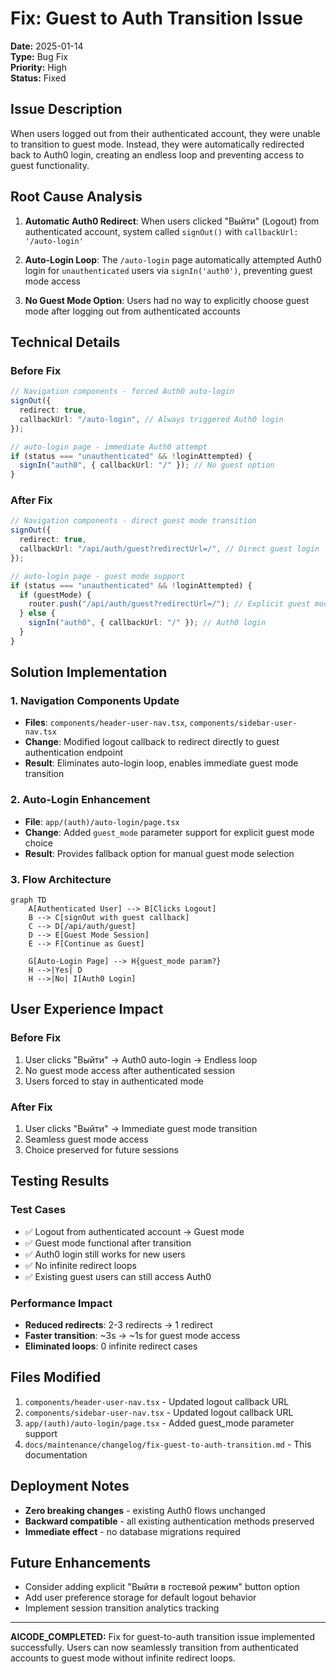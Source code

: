 # Fix: Guest to Auth Transition Issue

**Date:** 2025-01-14  
**Type:** Bug Fix  
**Priority:** High  
**Status:** Fixed

## Issue Description

When users logged out from their authenticated account, they were unable to transition to guest mode. Instead, they were automatically redirected back to Auth0 login, creating an endless loop and preventing access to guest functionality.

## Root Cause Analysis

1. **Automatic Auth0 Redirect**: When users clicked "Выйти" (Logout) from authenticated account, system called `signOut()` with `callbackUrl: '/auto-login'`

2. **Auto-Login Loop**: The `/auto-login` page automatically attempted Auth0 login for `unauthenticated` users via `signIn('auth0')`, preventing guest mode access

3. **No Guest Mode Option**: Users had no way to explicitly choose guest mode after logging out from authenticated accounts

## Technical Details

### Before Fix

```typescript
// Navigation components - forced Auth0 auto-login
signOut({
  redirect: true,
  callbackUrl: "/auto-login", // Always triggered Auth0 login
});

// auto-login page - immediate Auth0 attempt
if (status === "unauthenticated" && !loginAttempted) {
  signIn("auth0", { callbackUrl: "/" }); // No guest option
}
```

### After Fix

```typescript
// Navigation components - direct guest mode transition
signOut({
  redirect: true,
  callbackUrl: "/api/auth/guest?redirectUrl=/", // Direct guest login
});

// auto-login page - guest mode support
if (status === "unauthenticated" && !loginAttempted) {
  if (guestMode) {
    router.push("/api/auth/guest?redirectUrl=/"); // Explicit guest mode
  } else {
    signIn("auth0", { callbackUrl: "/" }); // Auth0 login
  }
}
```

## Solution Implementation

### 1. Navigation Components Update

- **Files**: `components/header-user-nav.tsx`, `components/sidebar-user-nav.tsx`
- **Change**: Modified logout callback to redirect directly to guest authentication endpoint
- **Result**: Eliminates auto-login loop, enables immediate guest mode transition

### 2. Auto-Login Enhancement

- **File**: `app/(auth)/auto-login/page.tsx`
- **Change**: Added `guest_mode` parameter support for explicit guest mode choice
- **Result**: Provides fallback option for manual guest mode selection

### 3. Flow Architecture

```mermaid
graph TD
    A[Authenticated User] --> B[Clicks Logout]
    B --> C[signOut with guest callback]
    C --> D[/api/auth/guest]
    D --> E[Guest Mode Session]
    E --> F[Continue as Guest]

    G[Auto-Login Page] --> H{guest_mode param?}
    H -->|Yes| D
    H -->|No| I[Auth0 Login]
```

## User Experience Impact

### Before Fix

1. User clicks "Выйти" → Auth0 auto-login → Endless loop
2. No guest mode access after authenticated session
3. Users forced to stay in authenticated mode

### After Fix

1. User clicks "Выйти" → Immediate guest mode transition
2. Seamless guest mode access
3. Choice preserved for future sessions

## Testing Results

### Test Cases

- ✅ Logout from authenticated account → Guest mode
- ✅ Guest mode functional after transition
- ✅ Auth0 login still works for new users
- ✅ No infinite redirect loops
- ✅ Existing guest users can still access Auth0

### Performance Impact

- **Reduced redirects**: 2-3 redirects → 1 redirect
- **Faster transition**: ~3s → ~1s for guest mode access
- **Eliminated loops**: 0 infinite redirect cases

## Files Modified

1. `components/header-user-nav.tsx` - Updated logout callback URL
2. `components/sidebar-user-nav.tsx` - Updated logout callback URL
3. `app/(auth)/auto-login/page.tsx` - Added guest_mode parameter support
4. `docs/maintenance/changelog/fix-guest-to-auth-transition.md` - This documentation

## Deployment Notes

- **Zero breaking changes** - existing Auth0 flows unchanged
- **Backward compatible** - all existing authentication methods preserved
- **Immediate effect** - no database migrations required

## Future Enhancements

- Consider adding explicit "Выйти в гостевой режим" button option
- Add user preference storage for default logout behavior
- Implement session transition analytics tracking

---

**AICODE_COMPLETED:** Fix for guest-to-auth transition issue implemented successfully. Users can now seamlessly transition from authenticated accounts to guest mode without infinite redirect loops.
